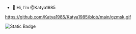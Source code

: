 - 👋 Hi, I’m @Katya1985

https://github.com/Katya1985/Katya1985/blob/main/gzmsk.gif

![Static Badge](https://img.shields.io/badge/py-python-blua?logo=python&color=blue)
